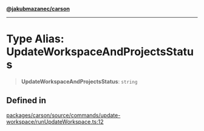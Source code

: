 [**@jakubmazanec/carson**](../README.md)

---

# Type Alias: UpdateWorkspaceAndProjectsStatus

> **UpdateWorkspaceAndProjectsStatus**: `string`

## Defined in

[packages/carson/source/commands/update-workspace/runUpdateWorkspace.ts:12](https://github.com/jakubmazanec/tools/blob/077fa4993ebe623b1c463499cc41912353ae6eb1/packages/carson/source/commands/update-workspace/runUpdateWorkspace.ts#L12)
